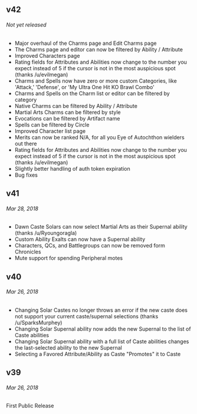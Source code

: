 ## v42
###### *Not yet released*
- Major overhaul of the Charms page and Edit Charms page
- The Charms page and editor can now be filtered by Ability / Attribute
- Improved Characters page
- Rating fields for Attributes and Abilities now change to the number you expect instead of 5 if the cursor is not in the most auspicious spot (thanks /u/evilmegan)
- Charms and Spells now have zero or more custom Categories, like 'Attack,' 'Defense', or 'My Ultra One Hit KO Brawl Combo'
- Charms and Spells on the Charm list or editor can be filtered by category
- Native Charms can be filtered by Ability / Attribute
- Martial Arts Charms can be filtered by style
- Evocations can be filtered by Artifact name
- Spells can be filtered by Circle
- Improved Character list page
- Merits can now be ranked N/A, for all you Eye of Autochthon wielders out there
- Rating fields for Attributes and Abilities now change to the number you expect instead of 5 if the cursor is not in the most auspicious spot (thanks /u/evilmegan)
- Slightly better handling of auth token expiration
- Bug fixes

## v41
###### *Mar 28, 2018*
- Dawn Caste Solars can now select Martial Arts as their Supernal ability (thanks /u/Ryoungoragla)
- Custom Ability Exalts can now have a Supernal ability
- Characters, QCs, and Battlegroups can now be removed form Chronicles
- Mute support for spending Peripheral motes

## v40
###### *Mar 26, 2018*
- Changing Solar Castes no longer throws an error if the new caste does not support your current caste/supernal selections (thanks /u/SparksMurphey)
- Changing Solar Supernal ability now adds the new Supernal to the list of Caste abilities
- Changing Solar Supernal ability with a full list of Caste abilities changes the last-selected ability to the new Supernal
- Selecting a Favored Attribute/Ability as Caste "Promotes" it to Caste

## v39
###### *Mar 26, 2018*
First Public Release
